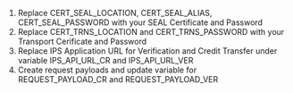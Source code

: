 1. Replace CERT_SEAL_LOCATION, CERT_SEAL_ALIAS, CERT_SEAL_PASSWORD with your SEAL Certificate and Password
2. Replace CERT_TRNS_LOCATION and CERT_TRNS_PASSWORD with your Transport Cerificate and Password
3. Replace IPS Application URL for Verification and Credit Transfer under variable IPS_API_URL_CR and IPS_API_URL_VER
4. Create request payloads and update variable for REQUEST_PAYLOAD_CR and REQUEST_PAYLOAD_VER
